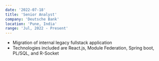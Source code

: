 ```yaml
---
date: '2022-07-18'
title: 'Senior Analyst'
company: 'Deutsche Bank'
location: 'Pune, India'
range: 'Jul, 2022 - Present'
---
```


- Migration of internal legacy fullstack application
- Technologies included are React.js, Module Federation, Spring boot, PL/SQL, and R-Socket
